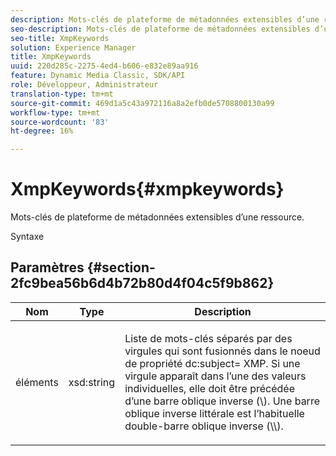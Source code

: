 ```yaml
---
description: Mots-clés de plateforme de métadonnées extensibles d’une ressource.
seo-description: Mots-clés de plateforme de métadonnées extensibles d’une ressource.
seo-title: XmpKeywords
solution: Experience Manager
title: XmpKeywords
uuid: 220d285c-2275-4ed4-b606-e832e89aa916
feature: Dynamic Media Classic, SDK/API
role: Développeur, Administrateur
translation-type: tm+mt
source-git-commit: 469d1a5c43a972116a8a2efb0de5708800130a99
workflow-type: tm+mt
source-wordcount: '83'
ht-degree: 16%

---
```



# XmpKeywords{#xmpkeywords}

Mots-clés de plateforme de métadonnées extensibles d’une ressource.

Syntaxe

## Paramètres {#section-2fc9bea56b6d4b72b80d4f04c5f9b862}

<table id="table_04100BB8ABD84EF68B0A7CE3AD946414"> 
 <thead> 
  <tr> 
   <th colname="col1" class="entry"> Nom </th> 
   <th colname="col2" class="entry"> Type </th> 
   <th colname="col3" class="entry"> Description </th> 
  </tr> 
 </thead>
 <tbody> 
  <tr> 
   <td colname="col1"> <span class="codeph"> <span class="varname"> éléments</span> </span> </td> 
   <td colname="col2"> <span class="codeph"> xsd:string</span> </td> 
   <td colname="col3"> <p>Liste de mots-clés séparés par des virgules qui sont fusionnés dans le noeud de propriété <span class="codeph"> dc:subject=</span> XMP. Si une virgule apparaît dans l’une des valeurs individuelles, elle doit être précédée d’une barre oblique inverse (\). Une barre oblique inverse littérale est l’habituelle double-barre oblique inverse (\\). </p> </td> 
  </tr> 
 </tbody> 
</table>


